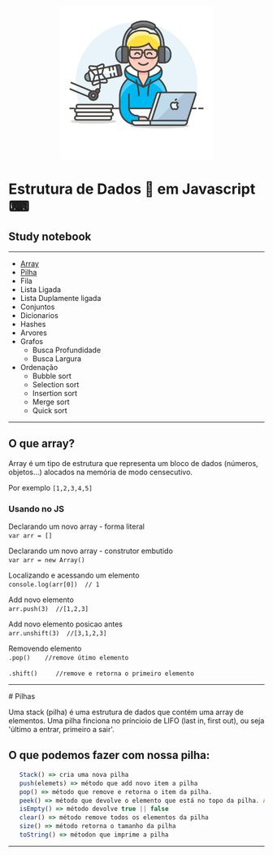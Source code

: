 <p align = "center">
<img src="img/radio-host.png" width=300>
</p>

# Estrutura de Dados :game_die: em Javascript ⌨
## Study notebook 
***********

* [Array](#array)
* [Pilha](#pilha)
* Fila
* Lista Ligada
* Lista Duplamente ligada
* Conjuntos
* Dicionarios
* Hashes 
* Arvores
* Grafos
  * Busca Profundidade
  * Busca Largura
* Ordenação
  * Bubble sort
  * Selection sort
  * Insertion sort
  * Merge sort
  * Quick sort
 
************
<div id='array'/> 

## O que array?
Array é um tipo de estrutura que representa um bloco de dados (números, objetos...) alocados na memória de modo censecutivo.

Por exemplo 
`[1,2,3,4,5]`

### Usando no JS

Declarando um novo array - forma literal </br>
`var arr = []`

Declarando um novo array - construtor embutido</br>
`var arr = new Array()`

Localizando e acessando um elemento</br>
`console.log(arr[0])  // 1`

Add novo elemento</br>
`arr.push(3)  //[1,2,3]`

Add novo elemento posicao antes</br>
`arr.unshift(3)  //[3,1,2,3]`

Removendo elemento </br>
`.pop()    //remove útimo elemento`

`.shift()     //remove e retorna o primeiro elemento`
</br>

***************
<div id='pilha'/> 
# Pilhas 

Uma stack (pilha) é uma estrutura de dados que contém uma array de elementos. Uma pilha finciona no príncioio de LIFO (last in, first out), ou seja 'último a entrar, primeiro a sair'.

## O que podemos fazer com nossa pilha: 
``` js
   Stack() => cria uma nova pilha
   push(elemets) => método que add novo item a pilha
   pop() => método que remove e retorna o item da pilha.
   peek() => método que devolve o elemento que está no topo da pilha. A pilha não é modificada.
   isEmpty() => método devolve true || false
   clear() => método remove todos os elementos da pilha
   size() => método retorna o tamanho da pilha
   toString() => métodon que imprime a pilha
```
  
***************